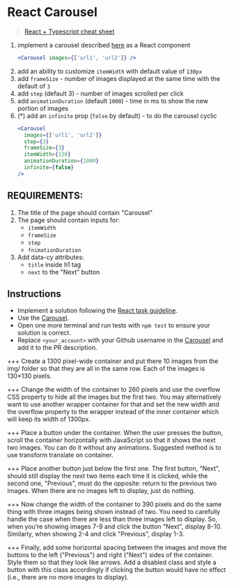 # React Carousel

> [React + Typescript cheat sheet](https://mate-academy.github.io/fe-program/js/extra/react-typescript)

1. implement a carousel described [here](https://github.com/mate-academy/dom_carousel) as a React component
    ```jsx harmony
    <Carousel images={['url1', 'url2']} />
    ```
2. add an ability to customize `itemWidth` with default value of `130px`
3. add `frameSize` - number of images displayed at the same time with the default of `3`
4. add `step` (default 3) - number of images scrolled per click
5. add `animationDuration` (default `1000`) - time in ms to show the new portion of images
6. (*) add an `infinite` prop (`false` by default) - to do the carousel cyclic
    ```jsx harmony
    <Carousel
      images={['url1', 'url2']}
      step={3}
      frameSize={3}
      itemWidth={130}
      animationDuration={1000}
      infinite={false}
    />
    ```

## REQUIREMENTS:

1. The title of the page should contain "Carousel"
2. The page should contain inputs for:
   - `itemWidth`
   - `frameSize`
   - `step`
   - `fnimationDuration`
3. Add data-cy attributes:
   - `title` inside h1 tag
   - `next` to the "Next" button


## Instructions

- Implement a solution following the [React task guideline](https://github.com/mate-academy/react_task-guideline#react-tasks-guideline).
- Use the [Carousel](https://spec0s.github.io/fe-program/js/extra/react-typescript).
- Open one more terminal and run tests with `npm test` to ensure your solution is correct.
- Replace `<your_account>` with your Github username in the [Carousel](https://spec0s.github.io/react_carousel/) and add it to the PR description.



+++ Create a 1300 pixel-wide container and put there 10 images from the img/ folder so that they are all in the same row. Each of the images is 130×130 pixels.

+++ Change the width of the container to 260 pixels and use the overflow CSS property to hide all the images but the first two. You may alternatively want to use another wrapper container for that and set the new width and the overflow property to the wrapper instead of the inner container which will keep its width of 1300px.

+++ Place a button under the container. When the user presses the button, scroll the container horizontally with JavaScript so that it shows the next two images. You can do it without any animations. Suggested method is to use transform translate on container.

+++ Place another button just below the first one. The first button, "Next", should still display the next two items each time it is clicked, while the second one, "Previous", must do the opposite: return to the previous two images. When there are no images left to display, just do nothing.

+++ Now change the width of the container to 390 pixels and do the same thing with three images being shown instead of two. You need to carefully handle the case when there are less than three images left to display. So, when you’re showing images 7-9 and click the button "Next", display 8-10. Similarly, when showing 2-4 and click "Previous", display 1-3.

+++ Finally, add some horizontal spacing between the images and move the buttons to the left ("Previous") and right ("Next") sides of the container. Style them so that they look like arrows. Add a disabled class and style a button with this class accordingly if clicking the button would have no effect (i.e., there are no more images to display).
